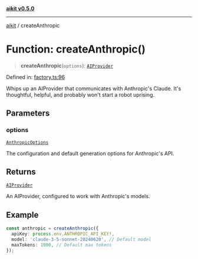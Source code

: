 [**aikit v0.5.0**](../README.md)

---

[aikit](../README.md) / createAnthropic

# Function: createAnthropic()

> **createAnthropic**(`options`): [`AIProvider`](../interfaces/AIProvider.md)

Defined in: [factory.ts:96](https://github.com/chinmaymk/aikit/blob/main/src/factory.ts#L96)

Whips up an AIProvider that communicates with Anthropic's Claude.
It's thoughtful, helpful, and probably won't start a robot uprising.

## Parameters

### options

[`AnthropicOptions`](../interfaces/AnthropicOptions.md)

The configuration and default generation options for Anthropic's API.

## Returns

[`AIProvider`](../interfaces/AIProvider.md)

An AIProvider, configured to work with Anthropic's models.

## Example

```typescript
const anthropic = createAnthropic({
  apiKey: process.env.ANTHROPIC_API_KEY!,
  model: 'claude-3-5-sonnet-20240620', // Default model
  maxTokens: 1000, // Default max tokens
});
```
